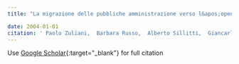 ```yaml
---
title: "La migrazione delle pubbliche amministrazione verso l&apos;open source"

date: 2004-01-01
citation: ' Paolo Zuliani,  Barbara Russo,  Alberto Sillitti,  Giancarlo Succi, &quot;La migrazione delle pubbliche amministrazione verso l&amp;apos;open source.&quot;, 2004.'
---
```

Use [Google Scholar](https://scholar.google.com/scholar?q=La+migrazione+delle+pubbliche+amministrazione+verso+l&#x27;open+source){:target="_blank"} for full citation